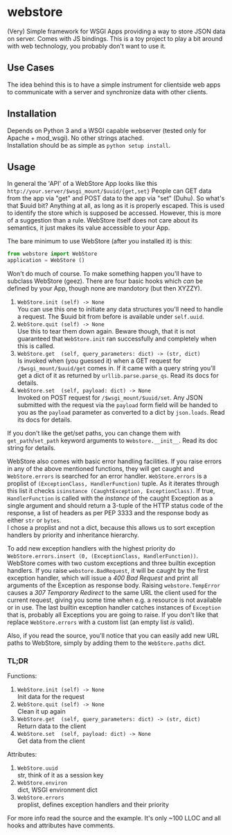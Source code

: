 webstore
========

(Very) Simple framework for WSGI Apps providing a way to store JSON data on server. Comes with JS bindings.
This is a toy project to play a bit around with web technology, you probably don't want to use it.

Use Cases
---------
The idea behind this is to have a simple instrument for clientside web apps to communicate with a server
and synchronize data with other clients.

Installation
------------
Depends on Python 3 and a WSGI capable webserver (tested only for Apache + mod_wsgi). No other strings atached.  
Installation should be as simple as `python setup install`.

Usage
-----
In general the 'API' of a WebStore App looks like this
`http://your.server/$wsgi_mount/$uuid/{get,set}` 
People can GET data from the app via "get" and POST data to the app via "set" (Duhu). 
So what's that $uuid bit? Anything at all, as long as it is properly escaped.
This is used to identify the store which is supposed be accessed.
However, this is more of a suggestion than a rule. WebStore itself does not care about
its semantics, it just makes its value accessible to your App. 

The bare minimum to use WebStore (after you installed it) is this: 
```python
from webstore import WebStore
application = WebStore ()
```
Won't do much of course. To make something happen you'll have to subclass WebStore (geez).
There are four basic hooks which _can_ be defined by your App, though none are mandotory (but then XYZZY).  
  1. `WebStore.init (self) -> None`   
You can use this one to initiate any data structures you'll need to handle a request.
The $uuid bit from before is available under `self.uuid`.  
  2. `WebStore.quit (self) -> None`  
Use this to tear them down again. Beware though, that it is not guaranteed that `WebStore.init` 
ran successfully and completely when this is called.  
  3. `WebStore.get  (self, query_parameters: dict) -> (str, dict)`  
Is invoked when (you guessed it) when a GET request for `/$wsgi_mount/$uuid/get` comes in. 
If it came with a query string you'll get a dict of it as returned by `urllib.parse.parse_qs`. 
Read its docs for details.  
  4. `WebStore.set  (self, payload: dict) -> None`  
Invoked on POST request for `/$wsgi_mount/$uuid/set`. Any JSON submitted with the request 
via the `payload` form field will be handed to you as the `payload` parameter as converted to a
dict by `json.loads`. Read its docs for details.

If you don't like the get/set paths, you can change them with `get_path`/`set_path` keyword arguments
to `Webstore.__init__`. Read its doc string for details.  

WebStore also comes with basic error handling facilities. If you raise errors in any of the above mentioned
functions, they will get caught and `WebStore.errors` is searched for an error handler. `WebStore.errors`
is a proplist of `(ExceptionClass, HandlerFunction)` tuple. As it iterates through this list it checks
`isinstance (CaughtException, ExceptionClass)`. If true, `HandlerFunction` is called with the 
_instance_ of the caught Exception as a single argument and should return a 3-tuple of the HTTP status code
of the response, a list of headers as per PEP 3333 and the response body as either `str` or `bytes`.  
I chose a proplist and not a dict, because this allows us to sort exception handlers by priority and
inheritance hierarchy.

To add new exception handlers with the highest priority do `WebStore.errors.insert (0, (ExceptionClass, HandlerFunction))`.  
WebStore comes with two custom exceptions and three builtin exception handlers. If you raise `webstore.BadRequest`, it 
will be caught by the first exception handler, which will issue a _400 Bad Request_ and print all arguments of the Exception
as response body. Raising `webstore.TempError` causes a _307 Temporary Redirect_
to the same URL the client used for the current request, giving you some time
when e.g. a resource is not available or in use. The last builtin exception
handler catches instances of `Exception` that is, probably all Exceptions you
are going to raise. If you don't like that replace `WebStore.errors` with a
custom list (an empty list _is_ valid).

Also, if you read the source, you'll notice that you can easily add new URL
paths to WebStore, simply by adding them to the `WebStore.paths` dict. 

### TL;DR ###
Functions:  
  1. `WebStore.init (self) -> None`   
  Init data for the request
  2. `WebStore.quit (self) -> None`  
  Clean it up again
  3. `WebStore.get  (self, query_parameters: dict) -> (str, dict)`  
  Return data to the client
  4. `WebStore.set  (self, payload: dict) -> None`  
  Get data from the client

Attributes:  
  1. `WebStore.uuid`  
  str, think of it as a session key  
  2. `WebStore.environ`  
  dict, WSGI environment dict  
  3. `WebStore.errors`  
  proplist, defines exception handlers and their priority

For more info read the source and the example. It's only ~100 LLOC and all hooks and attributes
have comments.
